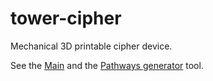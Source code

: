 # tower-cipher
Mechanical 3D printable cipher device.

See the [Main](Main/README.md) and the [Pathways generator](Tools/PahtwaysGenerator/README.md) tool.